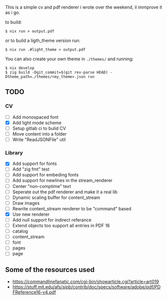 This is a simple cv and pdf renderer i wrote over the weekend, il immprove it as i go.

to build:
```
$ nix run > output.pdf
```
or to build a ligth_theme version run:
```
$ nix run .#light_theme > output.pdf
```
You can also create your own theme in `./themes/` and running:
```
$ nix develop
$ zig build -Dgit_commit=$(git rev-parse HEAD) -Dtheme_path=./themes/<my_theme>.json run
```

## TODO
### CV
 - [ ] Add monospaced font
 - [X] Add light mode scheme
 - [ ] Setup gitlab ci to bulid CV
 - [ ] Move content into a folder
 - [ ] Write "ReadJSONFile" util
### Library
 - [X] Add support for fonts
 - [ ] Add "zig fmt" test
 - [ ] Add support for embeding fonts
 - [ ] Add support for newlines in the stream_renderer
 - [ ] Center "non-comptime" text
 - [ ] Seperate out the pdf renderer and make it a real lib
 - [ ] Dynamic scaling buffer for content_stream
 - [ ] Draw images
 - [ ] Rewrite content_stream renderer to be "command" based
 - [X] Use new renderer
 - [ ] Add null support for indirect referance
 - [ ] Extend objects too support all entries in PDF 16
  - [ ] catalog
  - [ ] content_stream
  - [ ] font
  - [ ] pages
  - [ ] page

## Some of the resources used
 - https://commandlinefanatic.com/cgi-bin/showarticle.cgi?article=art019
 - https://stuff.mit.edu/afs/sipb/contrib/doc/specs/software/adobe/pdf/PDFReference16-v4.pdf
